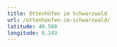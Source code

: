 ```yaml
---
title: Ottenhöfen im Schwarzwald
url: /ottenhoefen-im-schwarzwald/
latitude: 48.568
longitude: 8.143
---
```

